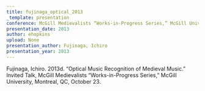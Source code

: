 ```yaml
---
title: fujinaga_optical_2013
_template: presentation
conference: McGill Medievalists “Works-in-Progress Series,” McGill University, Montreal, QC
presentation_date: 2013
author: ehopkins
upload: None
presentation_author: Fujinaga, Ichiro
presentation_year: 2013
---
```

Fujinaga, Ichiro. 2013d. “Optical Music Recognition of Medieval Music.” Invited Talk, McGill Medievalists “Works-in-Progress Series,” McGill University, Montreal, QC, October 23.
